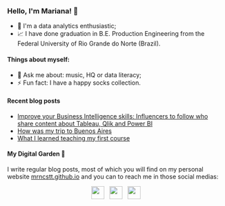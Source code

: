 ### Hello, I'm Mariana! 👋

- 💼 I'm a data analytics enthusiastic; 
- 📈 I have done graduation in B.E. Production Engineering from the Federal University of Rio Grande do Norte (Brazil).

#### Things about myself:

- 💬 Ask me about: music, HQ or data literacy;
- ⚡ Fun fact: I have a happy socks collection.

#### Recent blog posts

<!-- BLOG-POST-LIST:START -->
- [Improve your Business Intelligence skills: Influencers to follow who share content about Tableau, Qlik and Power BI](https://mrncstt.github.io/posts/bi_people_follow/)
- [How was my trip to Buenos Aires](https://mrncstt.github.io/posts/tips_buenos_aires/)
- [What I learned teaching my first course]([https://fguisso.github.io/posts/hacktoberfest-owasp/](https://mrncstt.github.io/posts/primeirocurso/))
<!-- BLOG-POST-LIST:END -->


#### My Digital Garden 🌱

I write regular blog posts, most of which you will find on my personal website [mrncstt.github.io](mrncstt.github.io) and you can to reach me in those social medias: 

<p align='center'>
<a href="https://dev.to/mrncstt"><img height="30" src="https://raw.githubusercontent.com/WaylonWalker/WaylonWalker/main/icon/dev.png"></a>&nbsp;&nbsp;
<a href="https://twitter.com/mrncstt"><img height="30" src="https://github.com/WaylonWalker/WaylonWalker/blob/main/icon/twitter.png?raw=true"></a>&nbsp;&nbsp;
<a href="https://www.linkedin.com/in/mrncst/"><img height="30" src="https://github.com/WaylonWalker/WaylonWalker/blob/main/icon/linkedin.png?raw=true"></a>
</p>
